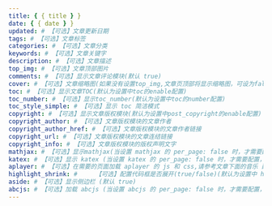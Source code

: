 ```yaml
---
title: { { title } }
date: { { date } }
updated: # 【可选】文章更新日期
tags: # 【可选】文章标签
categories: # 【可选】文章分类
keywords: # 【可选】文章关键字
description: # 【可选】文章描述
top_img: # 【可选】文章顶部图片
comments: # 【可选】显示文章评论模块(默认 true)
cover: # 【可选】文章缩略图(如果没有设置top_img,文章页顶部将显示缩略图，可设为false/图片地址/留空)
toc: # 【可选】显示文章TOC(默认为设置中toc的enable配置)
toc_number: # 【可选】显示toc_number(默认为设置中toc的number配置)
toc_style_simple: # 【可选】显示 toc 简洁模式
copyright: # 【可选】显示文章版权模块(默认为设置中post_copyright的enable配置)
copyright_author: # 【可选】文章版权模块的文章作者
copyright_author_href: # 【可选】文章版权模块的文章作者链接
copyright_url: # 【可选】文章版权模块的文章连结链接
copyright_info: # 【可选】文章版权模块的版权声明文字
mathjax: # 【可选】显示mathjax(当设置 mathjax 的 per_page: false 时，才需要配置，默认 false )
katex: # 【可选】显示 katex (当设置 katex 的 per_page: false 时，才需要配置，默认 false )
aplayer: # 【可选】在需要的页面加载 aplayer 的 js 和 css,请参考文章下面的音乐 配置
highlight_shrink: # 	【可选】配置代码框是否展开(true/false)(默认为设置中 highlight_shrink 的配置)
aside: # 【可选】显示侧边栏 (默认 true)
abcjs: # 【可选】加载 abcjs (当设置 abcjs 的 per_page: false 时，才需要配置，默认 false )
---
```

